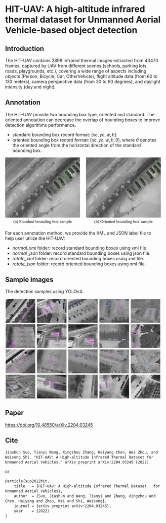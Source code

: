 # HIT-UAV: A high-altitude infrared thermal dataset for Unmanned Aerial Vehicle-based object detection
## Introduction
The HIT-UAV contains 2898 infrared thermal images extracted from 43470 frames, captured by UAV from different scenes (schools, parking lots, roads, playgrounds, etc.), covering a wide range of aspects including objects (Person, Bicycle, Car, OtherVehicle), flight altitude data (from 60 to 130 meters), camera perspective data (from 30 to 90 degrees), and daylight intensity (day and night).

## Annotation
The HIT-UAV provide two bounding box type, oriented and standard.
The oriented annotation can decrease the overlap of bounding boxes to improve detection algorithms performance.  

- standard bounding box record format: $[xc, yc, w, h]$.
- oriented bounding box record format: $[xc, yc, w, h, \theta]$, where $\theta$ denotes the oriented angle from the horizontal direction of the standard bounding box.

<div align=center>
<img src="./0_readme_images/fig_bbox.jpg" width="640">

</div>

For each annotation method, we provide the XML and JSON label file to help user utilize the HIT-UAV:

- *normal_xml* folder: record standard bounding boxes using xml file.
- *normal_json* folder: record standard bounding boxes using json file.
- *rotate_xml* folder: record oriented bounding boxes using xml file.
- *rotate_json* folder: record oriented bounding boxes using xml file.

## Sample images

The detection samples using YOLOv4.
<div align=center>
<img src="./0_readme_images/fig_sample_result.jpg" width="640">
</div>

## Paper
https://doi.org/10.48550/arXiv.2204.03245

## Cite
```
Jiashun Suo, Tianyi Wang, Xingzhou Zhang, Haiyang Chen, Wei Zhou, and Weisong Shi. "HIT-UAV: A High-altitude Infrared Thermal Dataset for Unmanned Aerial Vehicles." arXiv preprint arXiv:2204.03245 (2022).
```
or
```
@article{suo2022hit,  
    title   = {HIT-UAV: A High-altitude Infrared Thermal Dataset   for Unmanned Aerial Vehicles},  
    author  = {Suo, Jiashun and Wang, Tianyi and Zhang, Xingzhou and Chen, Haiyang and Zhou, Wei and Shi, Weisong},  
    journal = {arXiv preprint arXiv:2204.03245},  
    year    = {2022}  
}
```